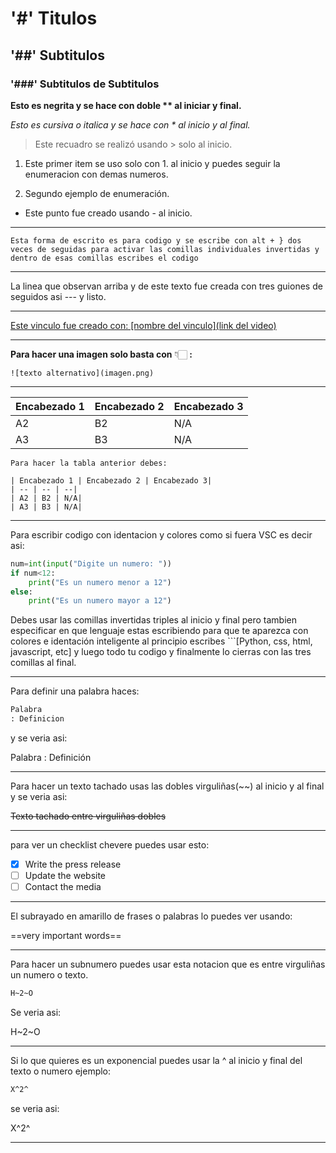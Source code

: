 # '#' Titulos

## '##' Subtitulos

### '###' Subtitulos de Subtitulos

**Esto es negrita y se hace con doble ** al iniciar y final.**

*Esto es cursiva o italica y se hace con * al inicio y al final.*

>Este recuadro se realizó usando > solo al inicio.

1. Este primer item se uso solo con 1. al inicio y puedes seguir la enumeracion con demas numeros.

2. Segundo ejemplo de enumeración.

- Este punto fue creado usando - al inicio.

---

`Esta forma de escrito es para codigo y se escribe con alt + } dos veces de seguidas para activar las comillas individuales invertidas y dentro de esas comillas escribes el codigo`

---
La linea que observan arriba y de este texto fue creada con tres guiones de seguidos asi --- y listo.

---

[Este vinculo fue creado con: [nombre del vinculo](link del video)](https://www.youtube.com/watch?v=M-jzuBYbXQA)

---

**Para hacer una imagen solo basta con** 👇🏻 **:**

```![texto alternativo](imagen.png)```

---

| Encabezado 1 | Encabezado 2 | Encabezado 3|
| -- | -- | --|
| A2 | B2 | N/A|
| A3 | B3 | N/A|

```sinlenjuajedeprogramación
Para hacer la tabla anterior debes:

| Encabezado 1 | Encabezado 2 | Encabezado 3|
| -- | -- | --|
| A2 | B2 | N/A|
| A3 | B3 | N/A|
```

---

Para escribir codigo con identacion y colores como si fuera VSC es decir asi:

```python
num=int(input("Digite un numero: "))
if num<12:
    print("Es un numero menor a 12")
else:
    print("Es un numero mayor a 12")
```

Debes usar las comillas invertidas triples al inicio y final pero tambien especificar en que lenguaje estas escribiendo para que te aparezca con colores e identación inteligente al principio escribes ```[Python, css, html, javascript, etc] y luego todo tu codigo y finalmente lo cierras con las tres comillas al final.

---

Para definir una palabra haces:

```html
Palabra
: Definicion
```

y se veria asi:

Palabra
: Definición

---

Para hacer un texto tachado usas las dobles virguliñas(~~) al inicio y al final y se veria asi:

~~Texto tachado entre virguliñas dobles~~

---

para ver un checklist chevere puedes usar esto:

- [x] Write the press release
- [ ] Update the website
- [ ] Contact the media

---
El subrayado en amarillo de frases o palabras lo puedes ver usando:

==very important words==

---

Para hacer un subnumero puedes usar esta notacion que es entre virguliñas un numero o texto.

```html
H~2~O 
```

Se veria asi:

H~2~O

---

Si lo que quieres es un exponencial puedes usar la ^ al inicio y final del texto o numero ejemplo:

```html
X^2^
```

se veria asi:

X^2^

---
